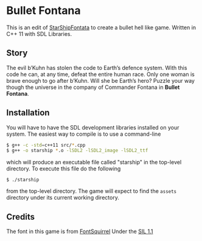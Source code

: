 # Bullet Fontana #

This is an edit of [StarShipFontata](https://github.com/AidanDelaney/StarshipFontana) to create a bullet hell like game. Written in C++ 11 with SDL Libraries.

## Story ##
The evil b’Kuhn has stolen the code to Earth’s defence system.
With this code he can, at any time, defeat the entire human race.
Only one woman is brave enough to go after b’Kuhn. Will she be
Earth’s hero? Puzzle your way though the universe in the company
of Commander Fontana in **Bullet Fontana**.

## Installation ##
You will have to have the SDL development libraries installed on
your system.  The easiest way to compile is to use a command-line

```bash
$ g++ -c -std=c++11 src/*.cpp
$ g++ -o starship *.o -lSDL2 -lSDL2_image -lSDL2_ttf
```

which will produce an executable file called "starship" in the
top-level directory.  To execute this file do the following

`$ ./starship`
 
from the top-level directory.  The game will expect to find the
`assets` directory under its current working directory.

## Credits ##
The font in this game is from [FontSquirrel](https://www.fontsquirrel.com) Under the [SIL 1.1](https://www.fontsquirrel.com/license/Anonymous-Pro)
